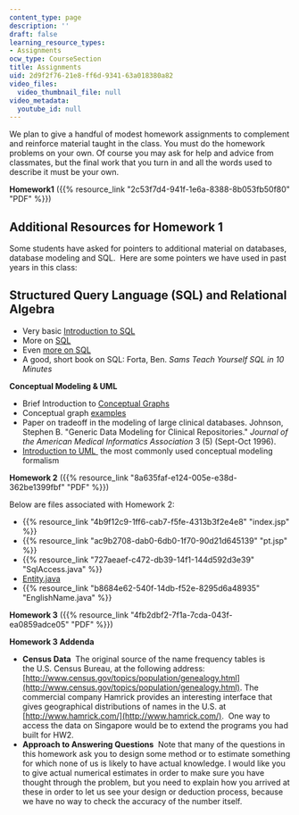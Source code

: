```yaml
---
content_type: page
description: ''
draft: false
learning_resource_types:
- Assignments
ocw_type: CourseSection
title: Assignments
uid: 2d9f2f76-21e8-ff6d-9341-63a018380a82
video_files:
  video_thumbnail_file: null
video_metadata:
  youtube_id: null
---
```

We plan to give a handful of modest homework assignments to complement and reinforce material taught in the class. You must do the homework problems on your own. Of course you may ask for help and advice from classmates, but the final work that you turn in and all the words used to describe it must be your own.

**Homework1** ({{% resource_link "2c53f7d4-941f-1e6a-8388-8b053fb50f80" "PDF" %}})

## Additional Resources for Homework 1

Some students have asked for pointers to additional material on databases, database modeling and SQL.  Here are some pointers we have used in past years in this class:

## Structured Query Language (SQL) and Relational Algebra

- Very basic [Introduction to SQL](https://www.1keydata.com/sql/sql.html)
- More on [SQL](http://www.sqlcourse2.com/)
- Even [more on SQL](http://www.w3schools.com/default.asp)
- A good, short book on SQL: Forta, Ben. *Sams Teach Yourself SQL in 10 Minutes*

**Conceptual Modeling & UML**

- Brief Introduction to [Conceptual Graphs](http://conceptualgraphs.org/)
- Conceptual graph [examples](http://users.bestweb.net/~sowa/cg/cgexampw.htm)
- Paper on tradeoff in the modeling of large clinical databases. Johnson, Stephen B. "Generic Data Modeling for Clinical Repositories." *Journal of the American Medical Informatics Association* 3 (5) (Sept-Oct 1996).
- [Introduction to UML ](http://www.sparxsystems.com.au/UML_Tutorial.htm) the most commonly used conceptual modeling formalism

**Homework 2** ({{% resource_link "8a635faf-e124-005e-e38d-362be1399fbf" "PDF" %}})

Below are files associated with Homework 2:

- {{% resource_link "4b9f12c9-1ff6-cab7-f5fe-4313b3f2e4e8" "index.jsp" %}}
- {{% resource_link "ac9b2708-dab0-6db0-1f70-90d21d645139" "pt.jsp" %}}
- {{% resource_link "727aeaef-c472-db39-14f1-144d592d3e39" "SqlAccess.java" %}}
- [Entity.java](/courses/health-sciences-and-technology/hst-950j-medical-computing-spring-2003/assignments/entity_java.txt)
- {{% resource_link "b8684e62-540f-14db-f52e-8295d6a48935" "EnglishName.java" %}}

**Homework 3** ({{% resource_link "4fb2dbf2-7f1a-7cda-043f-ea0859adce05" "PDF" %}})   
  
**Homework 3 Addenda**

- **Census Data**  The original source of the name frequency tables is the U.S. Census Bureau, at the following address: [http://www.census.gov/topics/population/genealogy.html](http://www.census.gov/topics/population/genealogy.html). The commercial company Hamrick provides an interesting interface that gives geographical distributions of names in the U.S. at [http://www.hamrick.com/](http://www.hamrick.com/).  One way to access the data on Singapore would be to extend the programs you had built for HW2. 
- **Approach to Answering Questions**  Note that many of the questions in this homework ask you to design some method or to estimate something for which none of us is likely to have actual knowledge. I would like you to give actual numerical estimates in order to make sure you have thought through the problem, but you need to explain how you arrived at these in order to let us see your design or deduction process, because we have no way to check the accuracy of the number itself.